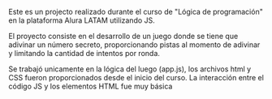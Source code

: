 Este es un projecto realizado durante el curso de "Lógica de programación" en la plataforma Alura LATAM utilizando JS.

El proyecto consiste en el desarrollo de un juego donde se tiene que adivinar un número secreto, proporcionando pistas al momento de adivinar y limitando
la cantidad de intentos por ronda.

Se trabajó unicamente en la lógica del luego (app.js), los archivos html y CSS fueron proporcionados desde el inicio del curso.
La interacción entre el código JS y los elementos HTML fue muy básica
